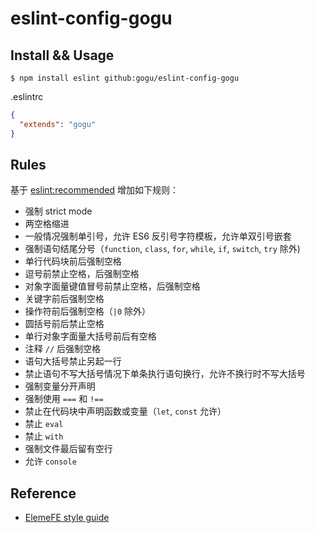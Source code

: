 # eslint-config-gogu

## Install && Usage

```shell
$ npm install eslint github:gogu/eslint-config-gogu
```

.eslintrc

```json
{
  "extends": "gogu"
}
```

## Rules

基于 [eslint:recommended](http://eslint.org/docs/rules/) 增加如下规则：

- 强制 strict mode
- 两空格缩进
- 一般情况强制单引号，允许 ES6 反引号字符模板，允许单双引号嵌套
- 强制语句结尾分号（`function`, `class`, `for`, `while`, `if`, `switch`, `try` 除外)
- 单行代码块前后强制空格
- 逗号前禁止空格，后强制空格
- 对象字面量键值冒号前禁止空格，后强制空格
- 关键字前后强制空格
- 操作符前后强制空格（`|0` 除外）
- 圆括号前后禁止空格
- 单行对象字面量大括号前后有空格
- 注释 `//` 后强制空格
- 语句大括号禁止另起一行
- 禁止语句不写大括号情况下单条执行语句换行，允许不换行时不写大括号
- 强制变量分开声明
- 强制使用 `===` 和 `!==`
- 禁止在代码块中声明函数或变量（`let`, `const` 允许）
- 禁止 `eval`
- 禁止 `with`
- 强制文件最后留有空行
- 允许 `console`

## Reference

- [ElemeFE style guide](https://github.com/ElemeFE/style-guide/blob/master/javascript.md)

